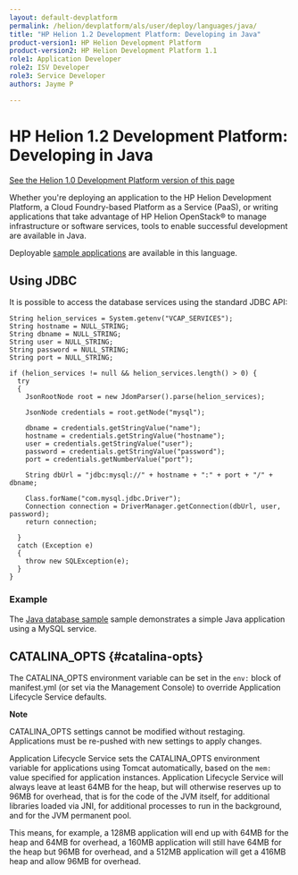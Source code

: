 ```yaml
---
layout: default-devplatform
permalink: /helion/devplatform/als/user/deploy/languages/java/
title: "HP Helion 1.2 Development Platform: Developing in Java"
product-version1: HP Helion Development Platform
product-version2: HP Helion Development Platform 1.1
role1: Application Developer 
role2: ISV Developer
role3: Service Developer
authors: Jayme P

---
```

<!--UNDER REVISION-->

# HP Helion 1.2 Development Platform: Developing in Java[](#java "Permalink to this headline")
[See the Helion 1.0 Development Platform version of this page](/als/v1/user/deploy/languages/java/)

Whether you're deploying an application to the HP Helion Development Platform, a Cloud Foundry-based Platform as a Service (PaaS), or writing applications that take advantage of HP Helion OpenStack&#174; to manage infrastructure or software services, tools to enable successful development are available in Java.

Deployable [sample applications](/helion/devplatform/appdev/#java) are available in this language.

## Using JDBC[](#using-jdbc "Permalink to this headline")

It is possible to access the database services using the standard JDBC
API:

    String helion_services = System.getenv("VCAP_SERVICES");
    String hostname = NULL_STRING;
    String dbname = NULL_STRING;
    String user = NULL_STRING;
    String password = NULL_STRING;
    String port = NULL_STRING;

    if (helion_services != null && helion_services.length() > 0) {
      try
      {
        JsonRootNode root = new JdomParser().parse(helion_services);

        JsonNode credentials = root.getNode("mysql");

        dbname = credentials.getStringValue("name");
        hostname = credentials.getStringValue("hostname");
        user = credentials.getStringValue("user");
        password = credentials.getStringValue("password");
        port = credentials.getNumberValue("port");

        String dbUrl = "jdbc:mysql://" + hostname + ":" + port + "/" + dbname;

        Class.forName("com.mysql.jdbc.Driver");
        Connection connection = DriverManager.getConnection(dbUrl, user, password);
        return connection;

      }
      catch (Exception e)
      {
        throw new SQLException(e);
      }
    }

### Example[](#example "Permalink to this headline")

The [Java database sample](/helion/devplatform/workbook/database/java/) sample
demonstrates a simple Java application using a MySQL service.

## CATALINA\_OPTS {#catalina-opts}

The CATALINA\_OPTS environment variable can be set in the
`env:` block of manifest.yml (or set via the
Management Console) to override Application Lifecycle Service defaults.

**Note**

CATALINA\_OPTS settings cannot be modified without restaging.
Applications must be re-pushed with new settings to apply changes.

Application Lifecycle Service sets the CATALINA\_OPTS environment variable for applications
using Tomcat automatically, based on the `mem:`
value specified for application instances. Application Lifecycle Service will always leave at
least 64MB for the heap, but will otherwise reserves up to 96MB for
overhead, that is for the code of the JVM itself, for additional
libraries loaded via JNI, for additional processes to run in the
background, and for the JVM permanent pool.

This means, for example, a 128MB application will end up with 64MB for
the heap and 64MB for overhead, a 160MB application will still have 64MB
for the heap but 96MB for overhead, and a 512MB application will get a
416MB heap and allow 96MB for overhead.

